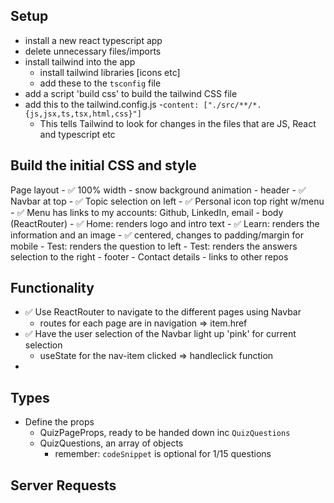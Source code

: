 ## Setup
- install a new react typescript app
- delete unnecessary files/imports 
- install tailwind into the app
    - install tailwind libraries [icons etc]
    - add these to the ```tsconfig``` file
- add a script 'build css' to build the tailwind CSS file
- add this to the tailwind.config.js
    -```content: ["./src/**/*.{js,jsx,ts,tsx,html,css}"]```
    - This tells Tailwind to look for changes in the files that are JS, React and typescript etc

## Build the initial CSS and style
Page layout
    - ✅ 100% width
    - snow background animation 
    - header
        - ✅ Navbar at top
        - ✅ Topic selection on left
        - ✅ Personal icon top right w/menu
            - ✅ Menu has links to my accounts: Github, LinkedIn, email
    - body (ReactRouter)
        - ✅ Home: renders logo and intro text
        - ✅ Learn: renders the information and an image
            - ✅ centered, changes to padding/margin for mobile
        - Test: renders the question to left
        - Test: renders the answers selection to the right
    - footer
        - Contact details
        - links to other repos

## Functionality
- ✅ Use ReactRouter to navigate to the different pages using Navbar
    - routes for each page are in navigation => item.href
- ✅ Have the user selection of the Navbar light up 'pink' for current selection
    - useState for the nav-item clicked => handleclick function
- 

## Types
- Define the props
    - QuizPageProps, ready to be handed down inc ```QuizQuestions```
    - QuizQuestions, an array of objects
        + remember: ```codeSnippet``` is optional for 1/15 questions


## Server Requests


